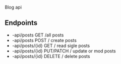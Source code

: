 <p text-align="center">Blog api</p>
<h2>Endpoints</h2>
<ul>
	<li>-api/posts		GET /all posts</li>
	<li>-api/posts		POST / create posts</li>
	<li>-api/posts/{id}	GET / read sigle posts</li>
	<li>-api/posts/{id}	PUT/PATCH / update or mod posts</li>
	<li>-api/posts/{id}	DELETE / delete posts</li>
</ul>